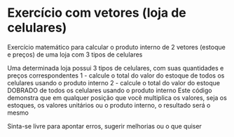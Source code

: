 # Exercício com vetores (loja de celulares)
Exercício matemático para calcular o produto interno de 2 vetores (estoque e preços) de uma loja com 3 tipos de celulares

Uma determinada loja possui 3 tipos de celulares, com suas quantidades e preços correspondentes
1 - calcule o total do valor do estoque de todos os celulares usando o produto interno
2 - calcule o total do valor do estoque DOBRADO de todos os celulares usando o produto interno
Este código demonstra que em qualquer posição que você multiplica os valores, seja os estoques, os valores unitários ou o produto interno, o resultado será o mesmo

Sinta-se livre para apontar erros, sugerir melhorias ou o que quiser
